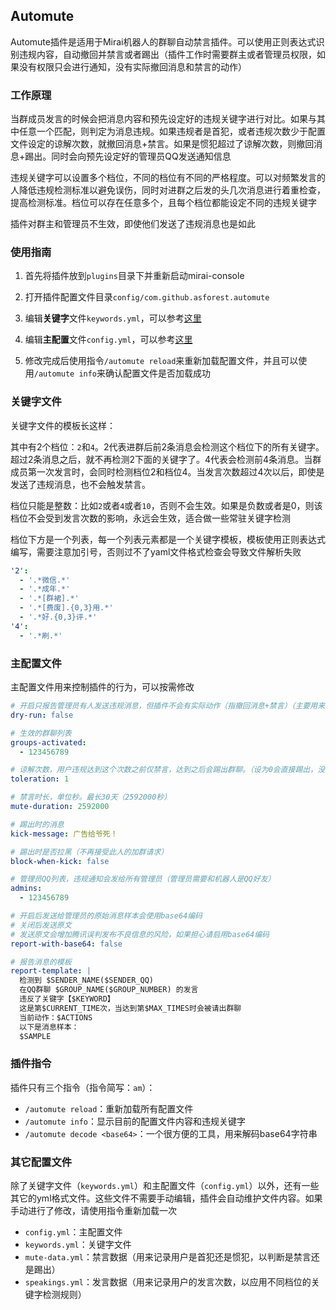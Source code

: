 ## Automute

Automute插件是适用于Mirai机器人的群聊自动禁言插件。可以使用正则表达式识别违规内容，自动撤回并禁言或者踢出（插件工作时需要群主或者管理员权限，如果没有权限只会进行通知，没有实际撤回消息和禁言的动作）

### 工作原理

当群成员发言的时候会把消息内容和预先设定好的违规关键字进行对比。如果与其中任意一个匹配，则判定为消息违规。如果违规者是首犯，或者违规次数少于配置文件设定的谅解次数，就撤回消息+禁言。如果是惯犯超过了谅解次数，则撤回消息+踢出。同时会向预先设定好的管理员QQ发送通知信息

违规关键字可以设置多个档位，不同的档位有不同的严格程度。可以对频繁发言的人降低违规检测标准以避免误伤，同时对进群之后发的头几次消息进行着重检查，提高检测标准。档位可以存在任意多个，且每个档位都能设定不同的违规关键字

插件对群主和管理员不生效，即使他们发送了违规消息也是如此

### 使用指南

1. 首先将插件放到`plugins`目录下并重新启动mirai-console
2. 打开插件配置文件目录`config/com.github.asforest.automute`
3. 编辑**关键字**文件`keywords.yml`，可以参考[这里](#关键字文件)

3. 编辑**主配置**文件`config.yml`，可以参考[这里](#主配置文件)

4. 修改完成后使用指令`/automute reload`来重新加载配置文件，并且可以使用`/automute info`来确认配置文件是否加载成功

### 关键字文件

关键字文件的模板长这样：

其中有2个档位：`2`和`4`。2代表进群后前2条消息会检测这个档位下的所有关键字。超过2条消息之后，就不再检测2下面的关键字了。4代表会检测前4条消息。当群成员第一次发言时，会同时检测档位2和档位4。当发言次数超过4次以后，即使是发送了违规消息，也不会触发禁言。

档位只能是整数：比如`2`或者`4`或者`10`，否则不会生效。如果是负数或者是0，则该档位不会受到发言次数的影响，永远会生效，适合做一些常驻关键字检测

档位下方是一个列表，每一个列表元素都是一个关键字模板，模板使用正则表达式编写，需要注意加引号，否则过不了yaml文件格式检查会导致文件解析失败

```yaml
'2': 
  - '.*微信.*'
  - '.*成年.*'
  - '.*[群裙].*'
  - '.*[费废].{0,3}用.*'
  - '.*好.{0,3}评.*'
'4': 
  - '.*刷.*'
```

### 主配置文件

主配置文件用来控制插件的行为，可以按需修改

```yaml
# 开启只报告管理员有人发送违规消息，但插件不会有实际动作（指撤回消息+禁言）（主要用来调试）
dry-run: false

# 生效的群聊列表
groups-activated: 
  - 123456789

# 谅解次数，用户违规达到这个次数之前仅禁言，达到之后会踢出群聊。（设为0会直接踢出，没有禁言过程）
toleration: 1

# 禁言时长，单位秒。最长30天（2592000秒）
mute-duration: 2592000

# 踢出时的消息
kick-message: 广告给爷死！

# 踢出时是否拉黑（不再接受此人的加群请求）
block-when-kick: false

# 管理员QQ列表，违规通知会发给所有管理员（管理员需要和机器人是QQ好友）
admins: 
  - 123456789

# 开启后发送给管理员的原始消息样本会使用base64编码
# 关闭后发送原文
# 发送原文会增加腾讯误判发布不良信息的风险，如果担心请启用base64编码
report-with-base64: false

# 报告消息的模板
report-template: |
  检测到 $SENDER_NAME($SENDER_QQ)
  在QQ群聊 $GROUP_NAME($GROUP_NUMBER) 的发言
  违反了关键字【$KEYWORD】
  这是第$CURRENT_TIME次，当达到第$MAX_TIMES时会被请出群聊
  当前动作：$ACTIONS
  以下是消息样本：
  $SAMPLE
```

### 插件指令

插件只有三个指令（指令简写：`am`）：

+ `/automute reload`：重新加载所有配置文件
+ `/automute info`：显示目前的配置文件内容和违规关键字
+ `/automute decode <base64>`：一个很方便的工具，用来解码base64字符串

### 其它配置文件

除了关键字文件（`keywords.yml`）和主配置文件（`config.yml`）以外，还有一些其它的yml格式文件。这些文件不需要手动编辑，插件会自动维护文件内容。如果手动进行了修改，请使用指令重新加载一次

+ `config.yml`：主配置文件
+ `keywords.yml`：关键字文件
+ `mute-data.yml`：禁言数据（用来记录用户是首犯还是惯犯，以判断是禁言还是踢出）
+ `speakings.yml`：发言数据（用来记录用户的发言次数，以应用不同档位的关键字检测规则）